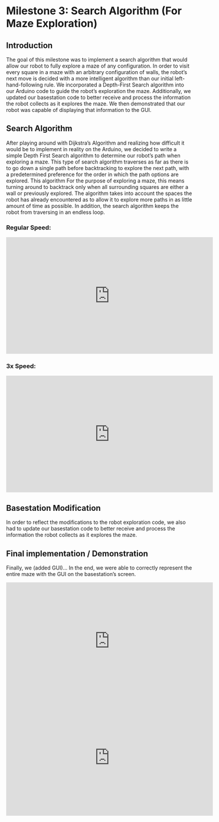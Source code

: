 # Milestone 3: Search Algorithm (For Maze Exploration)

## Introduction
The goal of this milestone was to implement a search algorithm that would allow our robot to fully explore a maze of any configuration. In order to visit every square in a maze with an arbitrary configuration of walls,  the robot’s next move is decided with a more intelligent algorithm than our initial left-hand-following rule. We incorporated a Depth-First Search algorithm into our Arduino code to guide the robot’s exploration the maze. Additionally, we updated our basestation code to better receive and process the information the robot collects as it explores the maze. We then demonstrated that our robot was capable of displaying that information to the GUI.

## Search Algorithm
After playing around with Dijkstra’s Algorithm and realizing how difficult it would be to implement in reality on the Arduino, we decided to write a simple Depth First Search algorithm to determine our robot’s path when exploring a maze.  This type of search algorithm traverses as far as there is to go down a single path before backtracking to explore the next path, with a predetermined preference for the order in which the path options are explored. This algorithm  For the purpose of exploring a maze, this means turning around to backtrack only when all surrounding squares are either a wall or previously explored. The algorithm takes into account the spaces the robot has already encountered as to allow it to explore more paths in as little amount of time as possible. In addition, the search algorithm keeps the robot from traversing in an endless loop.

### Regular Speed:
<iframe width="560" height="315" src="https://www.youtube.com/embed/p1IaieuAFX0" frameborder="0" allow="accelerometer; autoplay; encrypted-media; gyroscope; picture-in-picture" allowfullscreen></iframe>

### 3x Speed:
<iframe width="560" height="315" src="https://www.youtube.com/embed/JbzAFhrltYo" frameborder="0" allow="accelerometer; autoplay; encrypted-media; gyroscope; picture-in-picture" allowfullscreen></iframe>

## Basestation Modification
In order to reflect the modifications to the robot exploration code, we also had to update our basestation code to better receive and process the information the robot collects as it explores the maze. 

## Final implementation / Demonstration
Finally, we (added GUI)... In the end, we were able to correctly represent the entire maze with the GUI on the basestation’s screen.

<iframe width="560" height="315" src="https://www.youtube.com/embed/cKP1L6YakC4" frameborder="0" allow="accelerometer; autoplay; encrypted-media; gyroscope; picture-in-picture" allowfullscreen></iframe>

<iframe width="560" height="315" src="https://www.youtube.com/embed/gVXUPPQBTW0" frameborder="0" allow="accelerometer; autoplay; encrypted-media; gyroscope; picture-in-picture" allowfullscreen></iframe>
